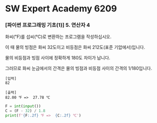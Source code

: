 # SW Expert Academy 6209

### [파이썬 프로그래밍 기초(1)] 5. 연산자 4

화씨(℉)를 섭씨(℃)로 변환하는 프로그램을 작성하십시오.

이 때 물의 빙점은 화씨 32도이고 비등점은 화씨 212도(표준 기압에서)입니다.

물의 비등점과 빙점 사이에 정확하게 180도 차이가 납니다.

그러므로 화씨 눈금에서의 간격은 물의 빙점과 비등점 사이의 간격의 1/180입니다.

```mark
[입력]
82

[출력]
82.00 ℉ =>  27.78 ℃
```



```python
F = int(input())
C = (F - 32) / 1.8
print(f'{F:.2f} ℉ =>  {C:.2f} ℃')
```

